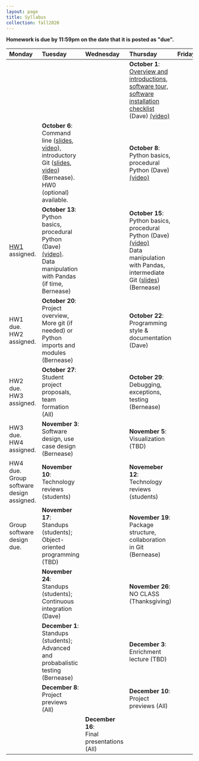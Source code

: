 ```yaml
---
layout: page
title: Syllabus
collection: fall2020
---
```


**Homework is due by 11:59pm on the date that it is posted as "due".**

| Monday | Tuesday | Wednesday | Thursday | Friday | Resources |
|:---|:---|:---|:---|:---|:---|
| | | | **October 1**:<br>[Overview and introductions](https://github.com/UWSEDS/LectureNotes/raw/master/week_1/Course%20Introduction.pptx), [software tour, software installation checklist](http://uwseds.github.io/software.html) (Dave) [(video)](https://washington.zoom.us/rec/play/oLRQrbxXgArTLWQJk8qRSnURAeywzV8_ylSV3E0bbKl19f7v7jmmbrqJDfYKKU2VxiXt9cu07Mjbsfk.1Q1RWXuXCGWlyQ3s) | | [Learning Linux Commands](http://linuxcommand.org/lc3_learning_the_shell.php); [A Whirlwind Tour of Python](https://jakevdp.github.io/WhirlwindTourOfPython/) |
| | **October 6**:<br>Command line ([slides](https://github.com/UWSEDS/lecture-materials/raw/master/02_commandline_git/02_CommandLine_Git.pdf), [video](https://uw.hosted.panopto.com/Panopto/Pages/Viewer.aspx?id=650838c9-5ed1-4253-816c-ac4c0132d4bd)), introductory Git ([slides](https://github.com/UWSEDS/lecture-materials/raw/master/02_commandline_git/02_CommandLine_Git.pdf), [video](https://uw.hosted.panopto.com/Panopto/Pages/Viewer.aspx?id=970aa51d-24fc-4c5e-a527-ac4c01423bc0)) (Bernease). HW0 (optional) available. | | **October 8**:<br>Python basics, procedural Python (Dave) [(video)](https://uw.hosted.panopto.com/Panopto/Pages/Viewer.aspx?id=f51402b3-87e6-4c75-a1c9-ac530131623a) | | |
| [HW1](https://classroom.github.com/a/Gs24yH88) assigned. | **October 13**:<br>Python basics, procedural Python (Dave) [(video)](https://uw.hosted.panopto.com/Panopto/Pages/Viewer.aspx?id=f51402b3-87e6-4c75-a1c9-ac530131623a).<br>Data manipulation with Pandas (if time, Bernease) | | **October 15**:<br>Python basics, procedural Python (Dave) [(video)](https://uw.hosted.panopto.com/Panopto/Pages/Viewer.aspx?id=2a08e9e7-34a4-4fa0-a375-ac5501313b89)<br>Data manipulation with Pandas, intermediate Git ([slides](https://github.com/UWSEDS/lecture-materials/raw/master/05_pandas_more_git/intermediate_git.pdf)) (Bernease) | | [Guided Pandas notebook (helpful for HW1)](https://raw.githubusercontent.com/UWSEDS/lecture-materials/master/05_pandas_more_git/data_manipulation.ipynb) <br>[Python Data Science Handbook](https://jakevdp.github.io/PythonDataScienceHandbook/)|
| HW1 due.<br>HW2 assigned. | **October 20**:<br>Project overview, More git (if needed) or Python imports and modules (Bernease) | | **October 22**:<br>Programming style & documentation (Dave) | | [Projects](http://uwseds.github.io/projects.html) |
| HW2 due.<br>HW3 assigned. | **October 27**:<br>Student project proposals, team formation (All) | | **October 29**:<br>Debugging, exceptions, testing (Bernease) | | |
| HW3 due.<br>HW4 assigned. | **November 3**:<br>Software design, use case design (Bernease) | | **November 5**:<br>Visualization (TBD) | | [PEP8](https://www.python.org/dev/peps/pep-0008/)<br>[Google Python Style Guide](http://google.github.io/styleguide/pyguide.html) |
| HW4 due.<br>Group software design assigned. | **November 10**:<br>Technology reviews (students) | | **Novemeber 12**:<br>Technology reviews (students) | | |
| Group software design due. | **November 17**:<br>Standups (students); Object-oriented programming (TBD) | | **November 19**:<br> Package structure, collaboration in Git (Bernease) | | Examples: [simple](https://github.com/dacb/codebase), [complex](https://github.com/uwescience/shablona), [conda](https://github.com/ECSHackWeek/ECSOpenData/blob/master/.travis.yml) |
| | **November 24**:<br>Standups (students); Continuous integration (Dave) | | **November 26**:<br>NO CLASS (Thanksgiving) | | |
| | **December 1**:<br>Standups (students); Advanced and probabalistic testing (Bernease) | | **December 3**:<br>Enrichment lecture (TBD) | | |
| | **December 8**:<br>Project previews (All) | | **December 10**:<br>Project previews (All) | | |
| | | **December 16**:<br>Final presentations (All) | | |
